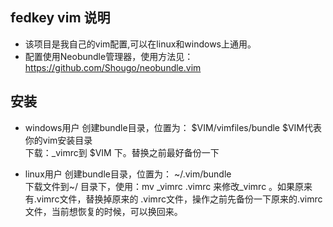 ## fedkey vim 说明

* 该项目是我自己的vim配置,可以在linux和windows上通用。<br>
* 配置使用Neobundle管理器，使用方法见：https://github.com/Shougo/neobundle.vim<br>

## 安装

* windows用户
创建bundle目录，位置为： $VIM/vimfiles/bundle         $VIM代表你的vim安装目录<br>
下载：_vimrc到  $VIM 下。替换之前最好备份一下<br>

* linux用户 
创建bundle目录，位置为： ~/.vim/bundle<br>
下载文件到~/ 目录下，使用：mv _vimrc .vimrc 来修改_vimrc 。如果原来有.vimrc文件，替换掉原来的 .vimrc文件，操作之前先备份一下原来的.vimrc文件，当前想恢复的时候，可以换回来。<br>

